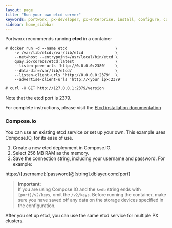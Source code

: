 ```yaml
---
layout: page
title: "Run your own etcd server"
keywords: portworx, px-developer, px-enterprise, install, configure, container, storage, add nodes
sidebar: home_sidebar
---
```


Portworx recommends running **etcd** in a container

```
# docker run -d --name etcd                     \ 
	-v /var/lib/etcd:/var/lib/etcd              \
	--net=host --entrypoint=/usr/local/bin/etcd \
	quay.io/coreos/etcd:latest                  \
	--listen-peer-urls 'http://0.0.0.0:2380'    \
	--data-dir=/var/lib/etcd/                   \
	--listen-client-urls 'http://0.0.0.0:2379'  \
	--advertise-client-urls 'http://<your ip>:2379'

# curl -X GET http://127.0.0.1:2379/version
```

Note that the etcd port is 2379.

For complete instructions, please visit the [Etcd installation documentation](https://coreos.com/etcd/docs/latest/v2/docker_guide.html)

### Compose.io
You can use an existing etcd service or set up your own. This example uses Compose.IO, for its ease of use.

1. Create a new etcd deployment in Compose.IO.
2. Select 256 MB RAM as the memory.
3. Save the connection string, including your username and password. For example:

 https://[username]:[password]@[string].dblayer.com:[port]

 >**Important:**<br/>If you are using Compose.IO and the `kvdb` string ends with `[port]/v2/keys`, omit the `/v2/keys`. Before running the container, make sure you have saved off any data on the storage devices specified in the configuration.

After you set up etcd, you can use the same etcd service for multiple PX clusters.
